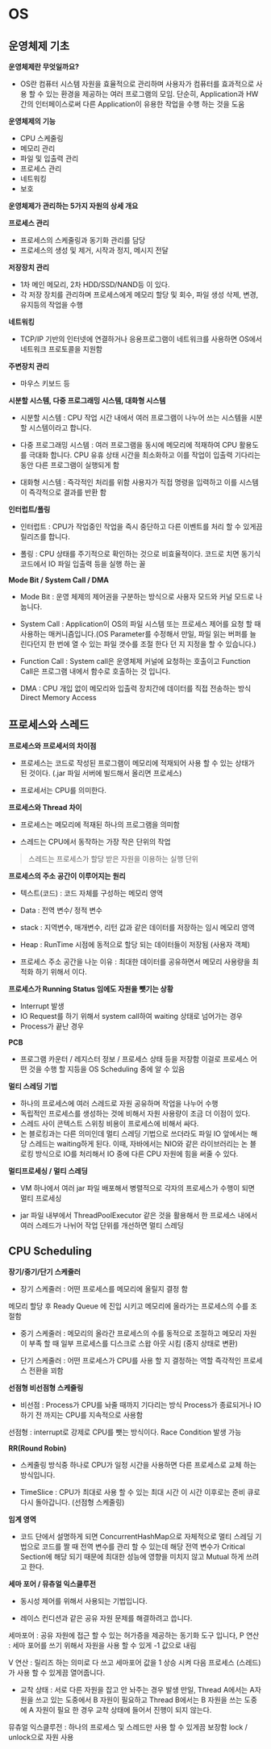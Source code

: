 # OS

## 운영체제 기초

**운영체제란 무엇일까요?**

- OS란 컴퓨터 시스템 자원을 효율적으로 관리하며 사용자가 컴퓨터를 효과적으로 사용 할 수 있는 환경을 제공하는 여러 프로그램의 모임. 단순히, Application과 HW 간의 인터페이스로써 다른 Application이 유용한 작업을 수행 하는 것을 도움

**운영체제의 기능**

- CPU 스케줄링
- 메모리 관리
- 파일 및 입출력 관리
- 프로세스 관리
- 네트워킹
- 보호

**운영체제가 관리하는 5가지 자원의 상세 개요**

**프로세스 관리**
- 프로세스의 스케줄링과 동기화 관리를 담당
- 프로세스의 생성 및 제거, 시작과 정지, 메시지 전달

**저장장치 관리**
- 1차 메인 메모리, 2차 HDD/SSD/NAND등 이 있다.
- 각 저장 장치를 관리하며 프로세스에게 메모리 할당 및 회수, 파일 생성 삭제, 변경, 유지등의 작업을 수행

**네트워킹**

- TCP/IP 기반의 인터넷에 연결하거나 응용프로그램이 네트워크를 사용하면 OS에서 네트워크 프로토콜을 지원함

**주변장치 관리**
- 마우스 키보드 등

**시분할 시스템, 다중 프로그래밍 시스템, 대화형 시스템**

- 시분할 시스템 : CPU 작업 시간 내에서 여러 프로그램이 나누어 쓰는 시스템을 시분할 시스템이라고 합니다.

- 다중 프로그래밍 시스템 : 여러 프로그램을 동시에 메모리에 적재하여 CPU 활용도를 극대화 합니다. CPU 유휴 상태 시간을 최소화하고 이를 작업이 입출력 기다리는 동안 다른 프로그램이 실행되게 함

- 대화형 시스템 : 즉각적인 처리를 위함 사용자가 직접 명령을 입력하고 이를 시스템이 즉각적으로 결과를 반환 함

**인터럽트/폴링**

- 인터럽트 : CPU가 작업중인 작업을 즉시 중단하고 다른 이벤트를 처리 할 수 있게끔 릴리즈를 합니다.

- 폴링 : CPU 상태를 주기적으로 확인하는 것으로 비효율적이다. 코드로 치면 동기식 코드에서 IO 파일 입출력 등을 실행 하는 꼴

**Mode Bit / System Call / DMA**

- Mode Bit : 운영 체제의 제어권을 구분하는 방식으로 사용자 모드와 커널 모드로 나눕니다.

- System Call : Application이 OS의 파일 시스템 또는 프로세스 제어를 요청 할 때 사용하는 매커니즘입니다.(OS Parameter를 수정해서 만일, 파일 읽는 버퍼를 늘린다던지 한 번에 열 수 있는 파일 갯수를 조절 한다 던 지 지정을 할 수 있습니다.)

- Function Call : System call은 운영체제 커널에 요청하는 호출이고 Function Call은 프로그램 내에서 함수로 호출하는 것 입니다.

- DMA : CPU 개입 없이 메모리와 입출력 장치간에 데이터를 직접 전송하는 방식 Direct Memory Access

## 프로세스와 스레드

**프로세스와 프로세서의 차이점**

- 프로세스는 코드로 작성된 프로그램이 메모리에 적재되어 사용 할 수 있는 상태가 된 것이다.
(.jar 파일 서버에 빌드해서 올리면 프로세스)

- 프로세서는 CPU를 의미한다.

**프로세스와 Thread 차이**

- 프로세스는 메모리에 적재된 하나의 프로그램을 의미함

- 스레드는 CPU에서 동작하는 가장 작은 단위의 작업

> 스레드는 프로세스가 할당 받은 자원을 이용하는 실행 단위

**프로세스의 주소 공간이 이루어지는 원리**

- 텍스트(코드) : 코드 자체를 구성하는 메모리 영역

- Data : 전역 변수/ 정적 변수

- stack : 지역변수, 매개변수, 리턴 값과 같은 데이터를 저장하는 임시 메모리 영역

- Heap : RunTime 시점에 동적으로 할당 되는 데이터들이 저장됨 (사용자 객체)

- 프로세스 주소 공간을 나눈 이유 : 최대한 데이터를 공유하면서 메모리 사용량을 최적화 하기 위해서 이다.

**프로세스가 Running Status 임에도 자원을 뺏기는 상황**
- Interrupt 발생
- IO Request를 하기 위해서 system call하여 waiting 상태로 넘어가는 경우
- Process가 끝난 경우

**PCB**

- 프로그램 카운터 / 레지스터 정보 / 프로세스 상태 등을 저장함 이걸로 프로세스 어떤 것을 수행 할 지등을 OS Scheduling 중에 알 수 있음

**멀티 스레딩 기법**

- 하나의 프로세스에 여러 스레드로 자원 공유하며 작업을 나누어 수행
- 독립적인 프로세스를 생성하는 것에 비해서 자원 사용량이 조금 더 이점이 있다.
- 스레드 사이 콘텍스트 스위칭 비용이 프로세스에 비해서 싸다.
- 논 블로킹과는 다른 의미인데 멀티 스레딩 기법으로 쓰더라도 파일 IO 앞에서는 해당 스레드는 waiting하게 된다. 이때, 자바에서는 NIO와 같은 라이브러리는 논 블로킹 방식으로 IO를 처리해서 IO 중에 다른 CPU 자원에 힘을 써줄 수 있다.

**멀티프로세싱 / 멀티 스레딩**

- VM 하나에서 여러 jar 파일 배포해서 병렬적으로 각자의 프로세스가 수행이 되면 멀티 프로세싱

- jar 파일 내부에서 ThreadPoolExecutor 같은 것을 활용해서 한 프로세스 내에서 여러 스레드가 나뉘어 작업 단위를 개선하면 멀티 스레딩

## CPU Scheduling

**장기/중기/단기 스케줄러**

- 장기 스케줄러 : 어떤 프로세스를 메모리에 올릴지 결정 함

메모리 할당 후 Ready Queue 에 진입 시키고 메모리에 올라가는 프로세스의 수를 조절함

- 중기 스케줄러 : 메모리의 올라간 프로세스의 수를 동적으로 조절하고 메모리 자원이 부족 할 때 일부 프로세스를 디스크로 스왑 아웃 시킴 (중지 상태로 변환)

- 단기 스케줄러 : 어떤 프로세스가 CPU를 사용 할 지 결정하는 역할 즉각적인 프로세스 전환을 꾀함

**선점형 비선점형 스케줄링**

- 비선점 : Process가 CPU를 놔줄 때까지 기다리는 방식 Process가 종료되거나 IO 하기 전 까지는 CPU를 지속적으로 사용함

선점형 : interrupt로 강제로 CPU를 뺏는 방식이다.
Race Condition 발생 가능

**RR(Round Robin)**

- 스케줄링 방식중 하나로 
CPU가 일정 시간을 사용하면 다른 프로세스로 교체 하는 방식입니다.

- TimeSlice : CPU가 최대로 사용 할 수 있는 최대 시간 이 시간 이후로는 준비 큐로 다시 돌아갑니다.
(선점형 스케줄링)

**임계 영역**

- 코드 단에서 설명하게 되면 ConcurrentHashMap으로 자체적으로 멀티 스레딩 기법으로 코드를 짤 때 전역 변수를 관리 할 수 있는데 해당 전역 변수가 Critical Section에 해당 되기 때문에 최대한 성능에 영향을 미치지 않고 Mutual 하게 쓰려고 한다.

**세마 포어 / 뮤츄얼 익스클루전**
- 동시성 제어를 위해서 사용되는 기법입니다.

- 레이스 컨디션과 같은 공유 자원 문제를 해결하려고 씁니다.

세마포어 : 공유 자원에 접근 할 수 있는 허가증을 제공하는 동기화 도구 입니다,
P 연산 : 세마 포어를 쓰기 위해서 자원을 사용 할 수 있게 -1 값으로 내림

V 연산 : 릴리즈 하는 의미로 다 쓰고 세마포어 값을 1 상승 시켜 다음 프로세스 (스레드)가 사용 할 수 있게끔 열어줍니다.

- 교착 상태 : 서로 다른 자원을 잡고 안 놔주는 경우 발생
만일, Thread A에서는 A자원을 쓰고 있는 도중에서 B 자원이 필요하고 Thread B에서는 B 자원을 쓰는 도중에 A 자원이 필요 한 경우 교착 상태에 들어서 진행이 되지 않는다.

뮤츄얼 익스클루전 : 하나의 프로세스 및 스레드만 사용 할 수 있게끔 보장함
lock / unlock으로 자원 사용


